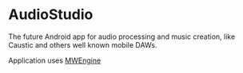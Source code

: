 # AudioStudio 
The future Android app for audio processing and music creation, like Caustic and others well known mobile DAWs. 

Application uses [MWEngine](https://github.com/igorski/MWEngine "MWEngine Source")
